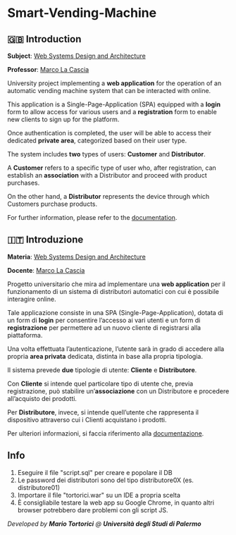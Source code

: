 # Smart-Vending-Machine

## 🇬🇧 Introduction

**Subject**: [Web Systems Design and Architecture](https://www.unipa.it/dipartimenti/ingegneria/cds/ingegneriainformatica2035/?template=responsive&pagina=insegnamento&idInsegnamento=171741&idDocente=159929&idCattedra=167739)

**Professor**: [Marco La Cascia](https://www.unipa.it/persone/docenti/l/marco.lacascia/?pagina=curriculum)

University project implementing a **web application** for the operation of an automatic vending machine system that can be interacted with online.

This application is a Single-Page-Application (SPA) equipped with a **login** form to allow access for various users and a **registration** form to enable new clients to sign up for the platform.

Once authentication is completed, the user will be able to access their dedicated **private area**, categorized based on their user type.

The system includes **two** types of users: **Customer** and **Distributor**.

A **Customer** refers to a specific type of user who, after registration, can establish an **association** with a Distributor and proceed with product purchases.

On the other hand, a **Distributor** represents the device through which Customers purchase products.

For further information, please refer to the [documentation](https://github.com/marioTort/Smart-Vending-Machine/blob/main/Specifiche%20progettuali%20-%20Tortorici.pdf).

## 🇮🇹 Introduzione

**Materia**: [Web Systems Design and Architecture](https://www.unipa.it/dipartimenti/ingegneria/cds/ingegneriainformatica2035/?template=responsive&pagina=insegnamento&idInsegnamento=171741&idDocente=159929&idCattedra=167739)

**Docente**: [Marco La Cascia](https://www.unipa.it/persone/docenti/l/marco.lacascia/?pagina=curriculum)

Progetto universitario che mira ad implementare una **web application** per il funzionamento di un sistema di distributori automatici con cui è possibile interagire online.

Tale applicazione consiste in una SPA (Single-Page-Application), dotata di un form di
**login** per consentire l’accesso ai vari utenti e un form di **registrazione** per
permettere ad un nuovo cliente di registrarsi alla piattaforma.

Una volta effettuata l’autenticazione, l’utente sarà in grado di accedere alla propria
**area privata** dedicata, distinta in base alla propria tipologia.

Il sistema prevede **due** tipologie di utente: **Cliente** e **Distributore**.

Con **Cliente** si intende quel particolare tipo di utente che, previa registrazione, può
stabilire un’**associazione** con un Distributore e procedere all’acquisto dei prodotti.

Per **Distributore**, invece, si intende quell’utente che rappresenta il dispositivo
attraverso cui i Clienti acquistano i prodotti.

Per ulteriori informazioni, si faccia riferimento alla [documentazione](https://github.com/marioTort/Smart-Vending-Machine/blob/main/Specifiche%20progettuali%20-%20Tortorici.pdf).

## Info

1. Eseguire il file "script.sql" per creare e popolare il DB
2. Le password dei distributori sono del tipo distributore0X (es. distributore01)
3. Importare il file "tortorici.war" su un IDE a propria scelta
4. È consigliabile testare la web app su Google Chrome, in quanto altri browser potrebbero dare problemi con gli script JS.


*Developed by **Mario Tortorici** @ **Università degli Studi di Palermo***
